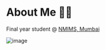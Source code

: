   
<h1>About Me 🤚🏼</h1>
Final year student @ <a href = https://www.nmims.edu/mumbaicampus> NMIMS, Mumbai </a>


![image]({https://github-profile-summary-cards.vercel.app/api/cards/profile-details?username={aaryanshsahay}&theme=vue})

